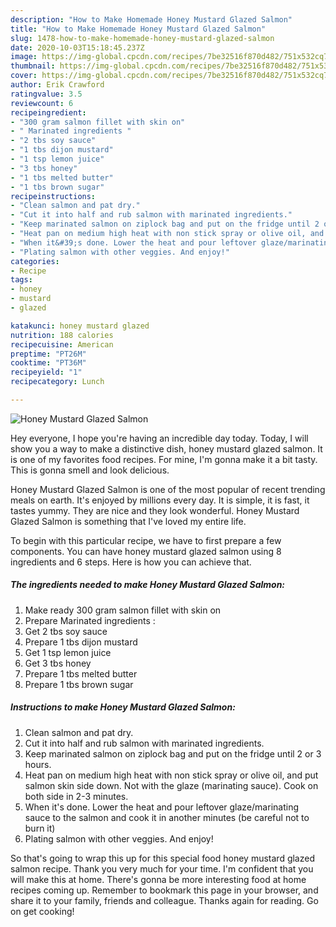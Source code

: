 ```yaml
---
description: "How to Make Homemade Honey Mustard Glazed Salmon"
title: "How to Make Homemade Honey Mustard Glazed Salmon"
slug: 1478-how-to-make-homemade-honey-mustard-glazed-salmon
date: 2020-10-03T15:18:45.237Z
image: https://img-global.cpcdn.com/recipes/7be32516f870d482/751x532cq70/honey-mustard-glazed-salmon-recipe-main-photo.jpg
thumbnail: https://img-global.cpcdn.com/recipes/7be32516f870d482/751x532cq70/honey-mustard-glazed-salmon-recipe-main-photo.jpg
cover: https://img-global.cpcdn.com/recipes/7be32516f870d482/751x532cq70/honey-mustard-glazed-salmon-recipe-main-photo.jpg
author: Erik Crawford
ratingvalue: 3.5
reviewcount: 6
recipeingredient:
- "300 gram salmon fillet with skin on"
- " Marinated ingredients "
- "2 tbs soy sauce"
- "1 tbs dijon mustard"
- "1 tsp lemon juice"
- "3 tbs honey"
- "1 tbs melted butter"
- "1 tbs brown sugar"
recipeinstructions:
- "Clean salmon and pat dry."
- "Cut it into half and rub salmon with marinated ingredients."
- "Keep marinated salmon on ziplock bag and put on the fridge until 2 or 3 hours."
- "Heat pan on medium high heat with non stick spray or olive oil, and put salmon skin side down. Not with the glaze (marinating sauce). Cook on both side in 2-3 minutes."
- "When it&#39;s done. Lower the heat and pour leftover glaze/marinating sauce to the salmon and cook it in another minutes (be careful not to burn it)"
- "Plating salmon with other veggies. And enjoy!"
categories:
- Recipe
tags:
- honey
- mustard
- glazed

katakunci: honey mustard glazed 
nutrition: 188 calories
recipecuisine: American
preptime: "PT26M"
cooktime: "PT36M"
recipeyield: "1"
recipecategory: Lunch

---
```



![Honey Mustard Glazed Salmon](https://img-global.cpcdn.com/recipes/7be32516f870d482/751x532cq70/honey-mustard-glazed-salmon-recipe-main-photo.jpg)

Hey everyone, I hope you're having an incredible day today. Today, I will show you a way to make a distinctive dish, honey mustard glazed salmon. It is one of my favorites food recipes. For mine, I'm gonna make it a bit tasty. This is gonna smell and look delicious.

Honey Mustard Glazed Salmon is one of the most popular of recent trending meals on earth. It's enjoyed by millions every day. It is simple, it is fast, it tastes yummy. They are nice and they look wonderful. Honey Mustard Glazed Salmon is something that I've loved my entire life.




To begin with this particular recipe, we have to first prepare a few components. You can have honey mustard glazed salmon using 8 ingredients and 6 steps. Here is how you can achieve that.

<!--inarticleads1-->

##### The ingredients needed to make Honey Mustard Glazed Salmon:

1. Make ready 300 gram salmon fillet with skin on
1. Prepare  Marinated ingredients :
1. Get 2 tbs soy sauce
1. Prepare 1 tbs dijon mustard
1. Get 1 tsp lemon juice
1. Get 3 tbs honey
1. Prepare 1 tbs melted butter
1. Prepare 1 tbs brown sugar




<!--inarticleads2-->

##### Instructions to make Honey Mustard Glazed Salmon:

1. Clean salmon and pat dry.
1. Cut it into half and rub salmon with marinated ingredients.
1. Keep marinated salmon on ziplock bag and put on the fridge until 2 or 3 hours.
1. Heat pan on medium high heat with non stick spray or olive oil, and put salmon skin side down. Not with the glaze (marinating sauce). Cook on both side in 2-3 minutes.
1. When it&#39;s done. Lower the heat and pour leftover glaze/marinating sauce to the salmon and cook it in another minutes (be careful not to burn it)
1. Plating salmon with other veggies. And enjoy!




So that's going to wrap this up for this special food honey mustard glazed salmon recipe. Thank you very much for your time. I'm confident that you will make this at home. There's gonna be more interesting food at home recipes coming up. Remember to bookmark this page in your browser, and share it to your family, friends and colleague. Thanks again for reading. Go on get cooking!
